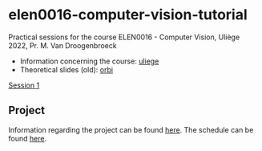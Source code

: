 # elen0016-computer-vision-tutorial

Practical sessions for the course ELEN0016 - Computer Vision, Uliège 2022, Pr. M. Van Droogenbroeck

- Information concerning the course: [uliege](https://www.programmes.uliege.be/cocoon/20212022/cours/ELEN0016-2.html)  
- Theoretical slides (old): [orbi](https://orbi.uliege.be/handle/2268/184667)  

[Session 1](notebooks/tutorial1/cv_tp1.ipynb)  
<!-- [Session 2](notebooks/tutorial2/cv_tp2.ipynb)  
[Session 3](notebooks/tutorial3/cv_tp3.ipynb)  
[Session 4](notebooks/tutorial4/cv_tp4.ipynb) -->

## Project

Information regarding the project can be found [here](project/).
The schedule can be found [here](https://github.com/rvandeghen/elen0016-computer-vision-tp/tree/master/project/SCHEDULE.md).